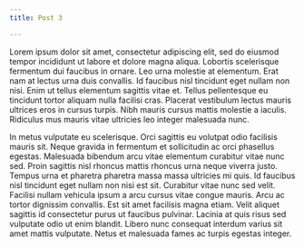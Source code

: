 ```yaml
---
title: Post 3

---
```


Lorem ipsum dolor sit amet, consectetur adipiscing elit, sed do eiusmod tempor incididunt ut labore et dolore magna aliqua. Lobortis scelerisque fermentum dui faucibus in ornare. Leo urna molestie at elementum. Erat nam at lectus urna duis convallis. Id faucibus nisl tincidunt eget nullam non nisi. Enim ut tellus elementum sagittis vitae et. Tellus pellentesque eu tincidunt tortor aliquam nulla facilisi cras. Placerat vestibulum lectus mauris ultrices eros in cursus turpis. Nibh mauris cursus mattis molestie a iaculis. Ridiculus mus mauris vitae ultricies leo integer malesuada nunc.

In metus vulputate eu scelerisque. Orci sagittis eu volutpat odio facilisis mauris sit. Neque gravida in fermentum et sollicitudin ac orci phasellus egestas. Malesuada bibendum arcu vitae elementum curabitur vitae nunc sed. Proin sagittis nisl rhoncus mattis rhoncus urna neque viverra justo. Tempus urna et pharetra pharetra massa massa ultricies mi quis. Id faucibus nisl tincidunt eget nullam non nisi est sit. Curabitur vitae nunc sed velit. Facilisi nullam vehicula ipsum a arcu cursus vitae congue mauris. Arcu ac tortor dignissim convallis. Est sit amet facilisis magna etiam. Velit aliquet sagittis id consectetur purus ut faucibus pulvinar. Lacinia at quis risus sed vulputate odio ut enim blandit. Libero nunc consequat interdum varius sit amet mattis vulputate. Netus et malesuada fames ac turpis egestas integer.
